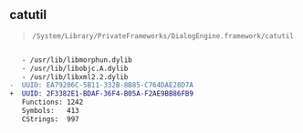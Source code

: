 ## catutil

> `/System/Library/PrivateFrameworks/DialogEngine.framework/catutil`

```diff

   - /usr/lib/libmorphun.dylib
   - /usr/lib/libobjc.A.dylib
   - /usr/lib/libxml2.2.dylib
-  UUID: EA79206C-5B11-332B-8B85-C764DAE28D7A
+  UUID: 2F3382E1-BDAF-36F4-B05A-F2AE9BB86FB9
   Functions: 1242
   Symbols:   413
   CStrings:  997

```

